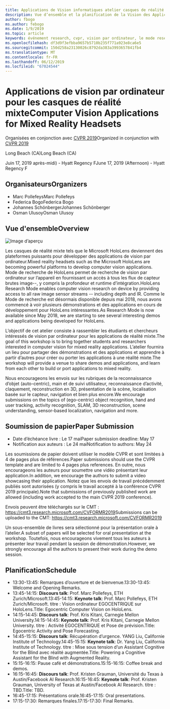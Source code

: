 ```yaml
---
title: Applications de Vision informatiques atelier casques de réalité mixte à CVPR 2019
description: Vue d’ensemble et la planification de la Vision des Applications pour ordinateurs à l’atelier des casques de réalité mixte, doit être livré à la conférence CVPR sur juin 2019.
author: fbogo
ms.author: febogo
ms.date: 1/9/2019
ms.topic: article
keywords: événement research, cvpr, vision par ordinateur, le mode research, HoloLens
ms.openlocfilehash: df3d9f3efbba9657b5710b235f771a923e8ca6e5
ms.sourcegitcommit: 150d258a23130026c8792da383a3993657841fb4
ms.translationtype: MT
ms.contentlocale: fr-FR
ms.lasthandoff: 06/12/2019
ms.locfileid: "67024544"
---
```

# <a name="computer-vision-applications-for-mixed-reality-headsets"></a><span data-ttu-id="b6ba3-104">Applications de vision par ordinateur pour les casques de réalité mixte</span><span class="sxs-lookup"><span data-stu-id="b6ba3-104">Computer Vision Applications for Mixed Reality Headsets</span></span>

<span data-ttu-id="b6ba3-105">Organisées en conjonction avec [CVPR 2019](http://cvpr2019.thecvf.com/)</span><span class="sxs-lookup"><span data-stu-id="b6ba3-105">Organized in conjunction with [CVPR 2019](http://cvpr2019.thecvf.com/)</span></span>

<span data-ttu-id="b6ba3-106">Long Beach (CA)</span><span class="sxs-lookup"><span data-stu-id="b6ba3-106">Long Beach (CA)</span></span>

<span data-ttu-id="b6ba3-107">Juin 17, 2019 après-midi) - Hyatt Regency F</span><span class="sxs-lookup"><span data-stu-id="b6ba3-107">June 17, 2019 (Afternoon) - Hyatt Regency F</span></span>


## <a name="organizers"></a><span data-ttu-id="b6ba3-108">Organisateurs</span><span class="sxs-lookup"><span data-stu-id="b6ba3-108">Organizers</span></span>
* <span data-ttu-id="b6ba3-109">Marc Pollefeys</span><span class="sxs-lookup"><span data-stu-id="b6ba3-109">Marc Pollefeys</span></span>
* <span data-ttu-id="b6ba3-110">Federica Bogo</span><span class="sxs-lookup"><span data-stu-id="b6ba3-110">Federica Bogo</span></span>
* <span data-ttu-id="b6ba3-111">Johannes Schönberger</span><span class="sxs-lookup"><span data-stu-id="b6ba3-111">Johannes Schönberger</span></span>
* <span data-ttu-id="b6ba3-112">Osman Ulusoy</span><span class="sxs-lookup"><span data-stu-id="b6ba3-112">Osman Ulusoy</span></span>

## <a name="overview"></a><span data-ttu-id="b6ba3-113">Vue d'ensemble</span><span class="sxs-lookup"><span data-stu-id="b6ba3-113">Overview</span></span>

![Image d’aperçu](images/cvpr2019_teaser2.jpg)

<span data-ttu-id="b6ba3-115">Les casques de réalité mixte tels que le Microsoft HoloLens deviennent des plateformes puissants pour développer des applications de vision par ordinateur.</span><span class="sxs-lookup"><span data-stu-id="b6ba3-115">Mixed reality headsets such as the Microsoft HoloLens are becoming powerful platforms to develop computer vision applications.</span></span> <span data-ttu-id="b6ba3-116">Mode de recherche de HoloLens permet de recherche de vision par ordinateur sur l’appareil en fournissant un accès à tous les flux de capteur brutes image--, y compris la profondeur et runtime d’intégration.</span><span class="sxs-lookup"><span data-stu-id="b6ba3-116">HoloLens Research Mode enables computer vision research on device by providing access to all raw image sensor streams -- including depth and IR.</span></span> <span data-ttu-id="b6ba3-117">Comme le Mode de recherche est désormais disponible depuis mai 2018, nous avons commencé à voir plusieurs démonstrations et des applications en cours de développement pour HoloLens intéressantes.</span><span class="sxs-lookup"><span data-stu-id="b6ba3-117">As Research Mode is now available since May 2018, we are starting to see several interesting demos and applications being developed for HoloLens.</span></span> 

<span data-ttu-id="b6ba3-118">L’objectif de cet atelier consiste à rassembler les étudiants et chercheurs intéressés de vision par ordinateur pour les applications de réalité mixte.</span><span class="sxs-lookup"><span data-stu-id="b6ba3-118">The goal of this workshop is to bring together students and researchers interested in computer vision for mixed reality applications.</span></span> <span data-ttu-id="b6ba3-119">L’atelier fournira un lieu pour partager des démonstrations et des applications et apprendre à partir d’autres pour créer ou porter les applications à une réalité mixte.</span><span class="sxs-lookup"><span data-stu-id="b6ba3-119">The workshop will provide a venue to share demos and applications, and learn from each other to build or port applications to mixed reality.</span></span> 

<span data-ttu-id="b6ba3-120">Nous encourageons les envois sur les rubriques de la reconnaissance d’objet (auto-centric), main et de suivi utilisateur, reconnaissance d’activité, claquement, reconstruction en 3D, présentation de la scène, localisation basée sur le capteur, navigation et bien plus encore.</span><span class="sxs-lookup"><span data-stu-id="b6ba3-120">We encourage submissions on the topics of (ego-centric) object recognition, hand and user tracking, activity recognition, SLAM, 3D reconstruction, scene understanding, sensor-based localization, navigation and more.</span></span>

## <a name="paper-submission"></a><span data-ttu-id="b6ba3-121">Soumission de papier</span><span class="sxs-lookup"><span data-stu-id="b6ba3-121">Paper Submission</span></span>
* <span data-ttu-id="b6ba3-122">Date d’échéance livre : Le 17 mai</span><span class="sxs-lookup"><span data-stu-id="b6ba3-122">Paper submission deadline: May 17</span></span>
* <span data-ttu-id="b6ba3-123">Notification aux auteurs : Le 24 mai</span><span class="sxs-lookup"><span data-stu-id="b6ba3-123">Notification to authors: May 24</span></span>

<span data-ttu-id="b6ba3-124">Les soumissions de papier doivent utiliser le modèle CVPR et sont limitées à 4 de pages plus de références.</span><span class="sxs-lookup"><span data-stu-id="b6ba3-124">Paper submissions should use the CVPR template and are limited to 4 pages plus references.</span></span> <span data-ttu-id="b6ba3-125">En outre, nous encourageons les auteurs pour soumettre une vidéo présentant leur application.</span><span class="sxs-lookup"><span data-stu-id="b6ba3-125">In addition, we encourage the authors to submit a video showcasing their application.</span></span>
<span data-ttu-id="b6ba3-126">Notez que les envois de travail précédemment publiés sont autorisées (y compris le travail accepté à la conférence CVPR 2019 principale).</span><span class="sxs-lookup"><span data-stu-id="b6ba3-126">Note that submissions of previously published work are allowed (including work accepted to the main CVPR 2019 conference).</span></span> 

<span data-ttu-id="b6ba3-127">Envois peuvent être téléchargés sur le CMT : https://cmt3.research.microsoft.com/CVFORMR2019</span><span class="sxs-lookup"><span data-stu-id="b6ba3-127">Submissions can be uploaded to the CMT: https://cmt3.research.microsoft.com/CVFORMR2019</span></span>

<span data-ttu-id="b6ba3-128">Un sous-ensemble de livres sera sélectionné pour la présentation orale à l’atelier.</span><span class="sxs-lookup"><span data-stu-id="b6ba3-128">A subset of papers will be selected for oral presentation at the workshop.</span></span> <span data-ttu-id="b6ba3-129">Toutefois, nous encourageons vivement tous les auteurs à présenter leur travail pendant la session de démonstration.</span><span class="sxs-lookup"><span data-stu-id="b6ba3-129">However, we strongly encourage all the authors to present their work during the demo session.</span></span>


## <a name="schedule"></a><span data-ttu-id="b6ba3-130">Planification</span><span class="sxs-lookup"><span data-stu-id="b6ba3-130">Schedule</span></span>
* <span data-ttu-id="b6ba3-131">13:30-13:45: Remarques d’ouverture et de bienvenue.</span><span class="sxs-lookup"><span data-stu-id="b6ba3-131">13:30-13:45: Welcome and Opening Remarks.</span></span>
* <span data-ttu-id="b6ba3-132">13:45-14:15: **Discours talk**: Prof. Marc Pollefeys, ETH Zurich/Microsoft.</span><span class="sxs-lookup"><span data-stu-id="b6ba3-132">13:45-14:15: **Keynote talk**: Prof. Marc Pollefeys, ETH Zurich/Microsoft.</span></span> <span data-ttu-id="b6ba3-133">titre : Vision ordinateur EGOCENTRIQUE sur HoloLens.</span><span class="sxs-lookup"><span data-stu-id="b6ba3-133">Title: Egocentric Computer Vision on HoloLens.</span></span>
* <span data-ttu-id="b6ba3-134">14:15-14:45: **Discours talk**: Prof. Kris Kitani, Carnegie Mellon University.</span><span class="sxs-lookup"><span data-stu-id="b6ba3-134">14:15-14:45: **Keynote talk**: Prof. Kris Kitani, Carnegie Mellon University.</span></span> <span data-ttu-id="b6ba3-135">titre : Activité EGOCENTRIQUE et Pose de prévision.</span><span class="sxs-lookup"><span data-stu-id="b6ba3-135">Title: Egocentric Activity and Pose Forecasting.</span></span>
* <span data-ttu-id="b6ba3-136">14:45-15:15: **Discours talk**: Récupération d’urgence. YANG Liu, Californie Institute of Technology.</span><span class="sxs-lookup"><span data-stu-id="b6ba3-136">14:45-15:15: **Keynote talk**: Dr. Yang Liu, California Institute of Technology.</span></span> <span data-ttu-id="b6ba3-137">titre : Mise sous tension d’un Assistant Cognitive for the Blind avec réalité augmentée.</span><span class="sxs-lookup"><span data-stu-id="b6ba3-137">Title: Powering a Cognitive Assistant for the Blind with Augmented Reality.</span></span>
* <span data-ttu-id="b6ba3-138">15:15-16:15: Pause café et démonstrations.</span><span class="sxs-lookup"><span data-stu-id="b6ba3-138">15:15-16:15: Coffee break and demos.</span></span>
* <span data-ttu-id="b6ba3-139">16:15-16:45: **Discours talk**: Prof. Kristen Grauman, Université du Texas à Austin/Facebook AI Research.</span><span class="sxs-lookup"><span data-stu-id="b6ba3-139">16:15-16:45: **Keynote talk**: Prof. Kristen Grauman, University of Texas at Austin/Facebook AI Research.</span></span> <span data-ttu-id="b6ba3-140">titre : TBD.</span><span class="sxs-lookup"><span data-stu-id="b6ba3-140">Title: TBD.</span></span>
* <span data-ttu-id="b6ba3-141">16:45-17:15: Présentations orale.</span><span class="sxs-lookup"><span data-stu-id="b6ba3-141">16:45-17:15: Oral presentations.</span></span>
* <span data-ttu-id="b6ba3-142">17:15-17:30: Remarques finales.</span><span class="sxs-lookup"><span data-stu-id="b6ba3-142">17:15-17:30: Final Remarks.</span></span>
